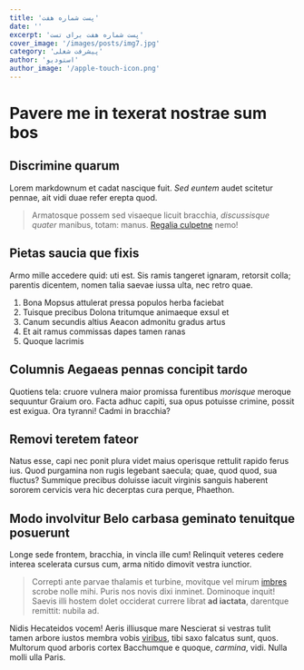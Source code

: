 ```yaml
---
title: 'پست شماره هفت'
date: ''
excerpt: 'پست شماره هفت برای تست'
cover_image: '/images/posts/img7.jpg'
category: 'پیشرفت شغلی'
author: 'استودیو'
author_image: '/apple-touch-icon.png'
---
```




# Pavere me in texerat nostrae sum bos

## Discrimine quarum

Lorem markdownum et cadat nascique fuit. *Sed euntem* audet scitetur pennae, ait
vidi duae refer erepta quod.

> Armatosque possem sed visaeque licuit bracchia, *discussisque quater* manibus,
> totam: manus. [Regalia culpetne](http://sanguine-pugnax.io/) nemo!

## Pietas saucia que fixis

Armo mille accedere quid: uti est. Sis ramis tangeret ignaram, retorsit colla;
parentis dicentem, nomen talia saevae iussa ulta, nec retro quae.

1. Bona Mopsus attulerat pressa populos herba faciebat
2. Tuisque precibus Dolona tritumque animaeque exsul et
3. Canum secundis altius Aeacon admonitu gradus artus
4. Et ait ramus commissas dapes tamen ranas
5. Quoque lacrimis

## Columnis Aegaeas pennas concipit tardo

Quotiens tela: cruore vulnera maior promissa furentibus *morisque* meroque
sequuntur Graium oro. Facta adhuc capiti, sua opus potuisse crimine, possit est
exigua. Ora tyranni! Cadmi in bracchia?

## Removi teretem fateor

Natus esse, capi nec ponit plura videt maius operisque rettulit rapido ferus
ius. Quod purgamina non rugis legebant saecula; quae, quod quod, sua fluctus?
Summique precibus doluisse iacuit virginis sanguis haberent sororem cervicis
vera hic decerptas cura perque, Phaethon.

## Modo involvitur Belo carbasa geminato tenuitque posuerunt

Longe sede frontem, bracchia, in vincla ille cum! Relinquit veteres cedere
interea scelerata cursus cum, arma nitido dimovit vestra iunctior.

> Correpti ante parvae thalamis et turbine, movitque vel mirum
> [imbres](http://suscitat.com/) scrobe nolle mihi. Puris nos novis dixi
> inminet. Dominoque inquit! Saevis illi hostem dolet occiderat currere librat
> **ad iactata**, darentque remittit: nubila ad.

Nidis Hecateidos vocem! Aeris illiusque mare Nescierat si vestras tulit tamen
arbore iustos membra vobis [viribus](http://dixit.com/remansit), tibi saxo
falcatus sunt, quos. Multorum quod arboris cortex Bacchumque e quoque,
*carmina*, vidi. Nulla molli ulla Paris.
